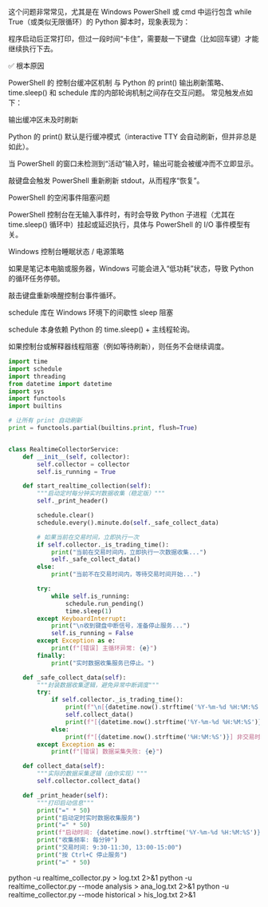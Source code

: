 这个问题非常常见，尤其是在 Windows PowerShell 或 cmd 中运行包含 while True（或类似无限循环）的 Python 脚本时，现象表现为：

程序启动后正常打印，但过一段时间“卡住”，需要敲一下键盘（比如回车键）才能继续执行下去。

✅ 根本原因

PowerShell 的 控制台缓冲区机制 与 Python 的 print() 输出刷新策略、time.sleep() 和 schedule 库的内部轮询机制之间存在交互问题。
常见触发点如下：

输出缓冲区未及时刷新

Python 的 print() 默认是行缓冲模式（interactive TTY 会自动刷新，但并非总是如此）。

当 PowerShell 的窗口未检测到“活动”输入时，输出可能会被缓冲而不立即显示。

敲键盘会触发 PowerShell 重新刷新 stdout，从而程序“恢复”。

PowerShell 的空闲事件阻塞问题

PowerShell 控制台在无输入事件时，有时会导致 Python 子进程（尤其在 time.sleep() 循环中）挂起或延迟执行，具体与 PowerShell 的 I/O 事件模型有关。

Windows 控制台睡眠状态 / 电源策略

如果是笔记本电脑或服务器，Windows 可能会进入“低功耗”状态，导致 Python 的循环任务停顿。

敲击键盘重新唤醒控制台事件循环。

schedule 库在 Windows 环境下的间歇性 sleep 阻塞

schedule 本身依赖 Python 的 time.sleep() + 主线程轮询。

如果控制台或解释器线程阻塞（例如等待刷新），则任务不会继续调度。


``` python
import time
import schedule
import threading
from datetime import datetime
import sys
import functools
import builtins

# 让所有 print 自动刷新
print = functools.partial(builtins.print, flush=True)


class RealtimeCollectorService:
    def __init__(self, collector):
        self.collector = collector
        self.is_running = True

    def start_realtime_collection(self):
        """启动定时每分钟实时数据收集（稳定版）"""
        self._print_header()

        schedule.clear()
        schedule.every().minute.do(self._safe_collect_data)

        # 如果当前在交易时间，立即执行一次
        if self.collector._is_trading_time():
            print("当前在交易时间内，立即执行一次数据收集...")
            self._safe_collect_data()
        else:
            print("当前不在交易时间内，等待交易时间开始...")

        try:
            while self.is_running:
                schedule.run_pending()
                time.sleep(1)
        except KeyboardInterrupt:
            print("\n收到键盘中断信号，准备停止服务...")
            self.is_running = False
        except Exception as e:
            print(f"[错误] 主循环异常: {e}")
        finally:
            print("实时数据收集服务已停止。")

    def _safe_collect_data(self):
        """封装数据收集逻辑，避免异常中断调度"""
        try:
            if self.collector._is_trading_time():
                print(f"\n[{datetime.now().strftime('%Y-%m-%d %H:%M:%S')}] 开始采集数据...")
                self.collect_data()
                print(f"[{datetime.now().strftime('%Y-%m-%d %H:%M:%S')}] 数据采集完成。")
            else:
                print(f"[{datetime.now().strftime('%H:%M:%S')}] 非交易时间，跳过采集。")
        except Exception as e:
            print(f"[错误] 数据采集失败: {e}")

    def collect_data(self):
        """实际的数据采集逻辑（由你实现）"""
        self.collector.collect_data()

    def _print_header(self):
        """打印启动信息"""
        print("=" * 50)
        print("启动定时实时数据收集服务")
        print("=" * 50)
        print(f"启动时间: {datetime.now().strftime('%Y-%m-%d %H:%M:%S')}")
        print("收集频率: 每分钟")
        print("交易时间: 9:30-11:30, 13:00-15:00")
        print("按 Ctrl+C 停止服务")
        print("=" * 50)


```

python -u realtime_collector.py > log.txt 2>&1
python -u realtime_collector.py --mode analysis > ana_log.txt 2>&1
python -u realtime_collector.py --mode historical > his_log.txt 2>&1